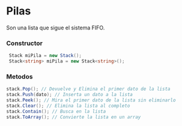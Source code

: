 # Pilas

Son una lista que sigue el sistema FIFO.

### Constructor
```C#
 Stack miPila = new Stack();
 Stack<string> miPila = new Stack<string>();
```

### Metodos

```C#
stack.Pop(); // Devuelve y Elimina el primer dato de la lista
stack.Push(dato); // Inserta un dato a la lista
stack.Peek(); // Mira el primer dato de la lista sin eliminarlo
stack.Clear(); // Elimina la lista al completo
stack.Contain(); // Busca en la lista
stack.ToArray(); // Convierte la lista en un array
```